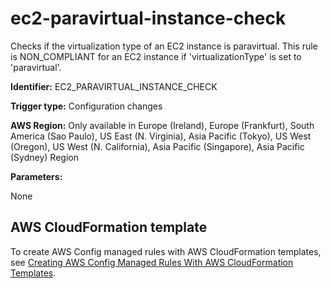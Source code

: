 # ec2\-paravirtual\-instance\-check<a name="ec2-paravirtual-instance-check"></a>

Checks if the virtualization type of an EC2 instance is paravirtual\. This rule is NON\_COMPLIANT for an EC2 instance if 'virtualizationType' is set to 'paravirtual'\. 

**Identifier:** EC2\_PARAVIRTUAL\_INSTANCE\_CHECK

**Trigger type:** Configuration changes

**AWS Region:** Only available in Europe \(Ireland\), Europe \(Frankfurt\), South America \(Sao Paulo\), US East \(N\. Virginia\), Asia Pacific \(Tokyo\), US West \(Oregon\), US West \(N\. California\), Asia Pacific \(Singapore\), Asia Pacific \(Sydney\) Region

**Parameters:**

None  

## AWS CloudFormation template<a name="w79aac11c32c17b7d205c15"></a>

To create AWS Config managed rules with AWS CloudFormation templates, see [Creating AWS Config Managed Rules With AWS CloudFormation Templates](aws-config-managed-rules-cloudformation-templates.md)\.